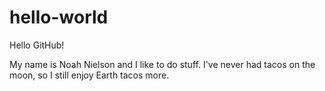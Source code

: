 # hello-world

Hello GitHub!

My name is Noah Nielson and I like to do stuff.
I've never had tacos on the moon, so I still enjoy Earth tacos more.
